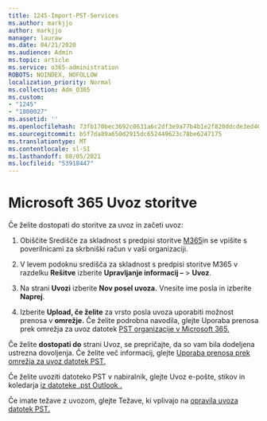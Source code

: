 ```yaml
---
title: 1245-Import-PST-Services
ms.author: markjjo
author: markjjo
manager: lauraw
ms.date: 04/21/2020
ms.audience: Admin
ms.topic: article
ms.service: o365-administration
ROBOTS: NOINDEX, NOFOLLOW
localization_priority: Normal
ms.collection: Adm_O365
ms.custom:
- "1245"
- "1800027"
ms.assetid: ''
ms.openlocfilehash: 73fb170bec3692c0631a6c2df3e9a77b4b1e2f820ddcde3ed46cfe283ef3ba74
ms.sourcegitcommit: b5f7da89a650d2915dc652449623c78be6247175
ms.translationtype: MT
ms.contentlocale: sl-SI
ms.lasthandoff: 08/05/2021
ms.locfileid: "53918447"
---
```

# <a name="microsoft-365-import-service"></a>Microsoft 365 Uvoz storitve

Če želite dostopati do storitve za uvoz in začeti uvoz:

1. Obiščite Središče za skladnost s predpisi storitve [M365](https://compliance.microsoft.com/)in se vpišite s poverilnicami za skrbniški račun v vaši organizaciji.

1. V levem podoknu središča za skladnost s predpisi storitve M365 v razdelku **Rešitve** izberite **Upravljanje informacij –**  >  **Uvoz**.

1. Na strani **Uvozi** izberite **Nov posel uvoza.** Vnesite ime posla in izberite **Naprej**.

1. Izberite **Upload, če želite** za vrsto posla uvoza uporabiti možnost prenosa v **omrežje.** Če želite podrobna navodila, glejte Uporaba prenosa prek omrežja za uvoz datotek [PST organizacije v Microsoft 365.](/compliance/use-network-upload-to-import-pst-files)

Če želite **dostopati do** strani Uvoz, se prepričajte, da so vam bila dodeljena ustrezna dovoljenja. Če želite več informacij, glejte [Uporaba prenosa prek omrežja za uvoz datotek PST.](/microsoft-365/compliance/importing-pst-files-to-office-365#using-network-upload-to-import-pst-files)

Če želite uvoziti datoteko PST v nabiralnik, glejte Uvoz e-pošte, stikov in koledarja [iz datoteke .pst Outlook .](https://support.office.com/article/import-email-contacts-and-calendar-from-an-outlook-pst-file-431a8e9a-f99f-4d5f-ae48-ded54b3440ac)

Če imate težave z uvozom, glejte Težave, ki vplivajo na [opravila uvoza datotek PST.](/office365/troubleshoot/pst-import-service/issues-with-pst-import-job)

